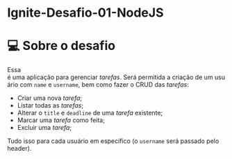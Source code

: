 # Ignite-Desafio-01-NodeJS

# 💻 Sobre o desafio

Essa é uma aplicação para gerenciar *tarefas*. Será permitida a criação de um usuário com `name` e `username`, bem como fazer o CRUD das *tarefas*:

- Criar uma nova *tarefa*;
- Listar todas as *tarefas*;
- Alterar o `title` e `deadline` de uma *tarefa* existente;
- Marcar uma *tarefa* como feita;
- Excluir uma *tarefa*;

Tudo isso para cada usuário em específico (o `username` será passado pelo header).
